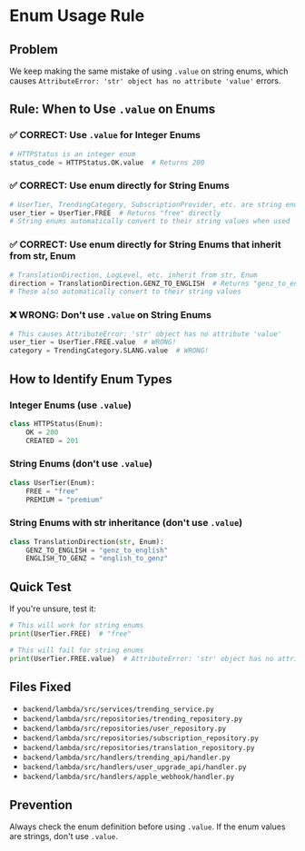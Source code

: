 # Enum Usage Rule

## Problem
We keep making the same mistake of using `.value` on string enums, which causes `AttributeError: 'str' object has no attribute 'value'` errors.

## Rule: When to Use `.value` on Enums

### ✅ CORRECT: Use `.value` for Integer Enums
```python
# HTTPStatus is an integer enum
status_code = HTTPStatus.OK.value  # Returns 200
```

### ✅ CORRECT: Use enum directly for String Enums
```python
# UserTier, TrendingCategory, SubscriptionProvider, etc. are string enums
user_tier = UserTier.FREE  # Returns "free" directly
# String enums automatically convert to their string values when used
```

### ✅ CORRECT: Use enum directly for String Enums that inherit from str, Enum
```python
# TranslationDirection, LogLevel, etc. inherit from str, Enum
direction = TranslationDirection.GENZ_TO_ENGLISH  # Returns "genz_to_english" directly
# These also automatically convert to their string values
```

### ❌ WRONG: Don't use `.value` on String Enums
```python
# This causes AttributeError: 'str' object has no attribute 'value'
user_tier = UserTier.FREE.value  # WRONG!
category = TrendingCategory.SLANG.value  # WRONG!
```

## How to Identify Enum Types

### Integer Enums (use `.value`)
```python
class HTTPStatus(Enum):
    OK = 200
    CREATED = 201
```

### String Enums (don't use `.value`)
```python
class UserTier(Enum):
    FREE = "free"
    PREMIUM = "premium"
```

### String Enums with str inheritance (don't use `.value`)
```python
class TranslationDirection(str, Enum):
    GENZ_TO_ENGLISH = "genz_to_english"
    ENGLISH_TO_GENZ = "english_to_genz"
```

## Quick Test
If you're unsure, test it:
```python
# This will work for string enums
print(UserTier.FREE)  # "free"

# This will fail for string enums
print(UserTier.FREE.value)  # AttributeError: 'str' object has no attribute 'value'
```

## Files Fixed
- `backend/lambda/src/services/trending_service.py`
- `backend/lambda/src/repositories/trending_repository.py`
- `backend/lambda/src/repositories/user_repository.py`
- `backend/lambda/src/repositories/subscription_repository.py`
- `backend/lambda/src/repositories/translation_repository.py`
- `backend/lambda/src/handlers/trending_api/handler.py`
- `backend/lambda/src/handlers/user_upgrade_api/handler.py`
- `backend/lambda/src/handlers/apple_webhook/handler.py`

## Prevention
Always check the enum definition before using `.value`. If the enum values are strings, don't use `.value`.
